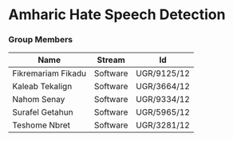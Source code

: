 # Amharic Hate Speech Detection
### Group Members

| Name | Stream | Id |
|------|--------|----|
| Fikremariam Fikadu | Software | UGR/9125/12 |
| Kaleab Tekalign | Software | UGR/3664/12 |
| Nahom Senay | Software | UGR/9334/12 |
| Surafel Getahun | Software | UGR/5965/12 |
| Teshome Nbret | Software | UGR/3281/12 |





